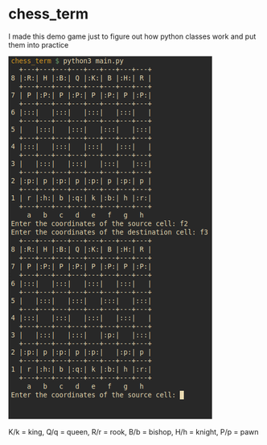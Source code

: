 # chess_term
I made this demo game just to figure out how python classes work and put them into practice

![python_gtk](https://github.com/antonovmike/chess_term/blob/main/Screenshot.png)

K/k = king, 
Q/q = queen, 
R/r = rook, 
B/b = bishop, 
H/h = knight, 
P/p = pawn

